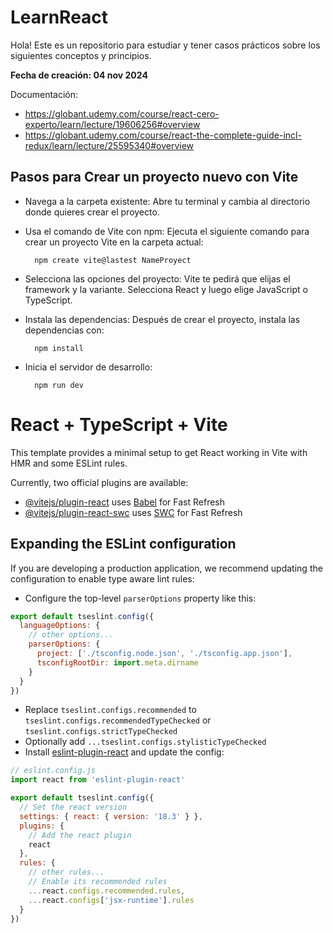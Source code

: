 # LearnReact

Hola! Este es un repositorio para estudiar y tener casos prácticos sobre los siguientes conceptos y principios.

**Fecha de creación: 04 nov 2024**

Documentación:

- https://globant.udemy.com/course/react-cero-experto/learn/lecture/19606256#overview
- https://globant.udemy.com/course/react-the-complete-guide-incl-redux/learn/lecture/25595340#overview

## Pasos para Crear un proyecto nuevo con Vite

- Navega a la carpeta existente: Abre tu terminal y cambia al directorio donde quieres crear el proyecto.
- Usa el comando de Vite con npm: Ejecuta el siguiente comando para crear un proyecto Vite en la carpeta actual:

        npm create vite@lastest NameProyect

- Selecciona las opciones del proyecto: Vite te pedirá que elijas el framework y la variante. Selecciona React y luego elige JavaScript o TypeScript.
- Instala las dependencias: Después de crear el proyecto, instala las dependencias con:

        npm install

- Inicia el servidor de desarrollo:

        npm run dev

# React + TypeScript + Vite

This template provides a minimal setup to get React working in Vite with HMR and some ESLint rules.

Currently, two official plugins are available:

- [@vitejs/plugin-react](https://github.com/vitejs/vite-plugin-react/blob/main/packages/plugin-react/README.md) uses [Babel](https://babeljs.io/) for Fast Refresh
- [@vitejs/plugin-react-swc](https://github.com/vitejs/vite-plugin-react-swc) uses [SWC](https://swc.rs/) for Fast Refresh

## Expanding the ESLint configuration

If you are developing a production application, we recommend updating the configuration to enable type aware lint rules:

- Configure the top-level `parserOptions` property like this:

```js
export default tseslint.config({
  languageOptions: {
    // other options...
    parserOptions: {
      project: ['./tsconfig.node.json', './tsconfig.app.json'],
      tsconfigRootDir: import.meta.dirname
    }
  }
})
```

- Replace `tseslint.configs.recommended` to `tseslint.configs.recommendedTypeChecked` or `tseslint.configs.strictTypeChecked`
- Optionally add `...tseslint.configs.stylisticTypeChecked`
- Install [eslint-plugin-react](https://github.com/jsx-eslint/eslint-plugin-react) and update the config:

```js
// eslint.config.js
import react from 'eslint-plugin-react'

export default tseslint.config({
  // Set the react version
  settings: { react: { version: '18.3' } },
  plugins: {
    // Add the react plugin
    react
  },
  rules: {
    // other rules...
    // Enable its recommended rules
    ...react.configs.recommended.rules,
    ...react.configs['jsx-runtime'].rules
  }
})
```

